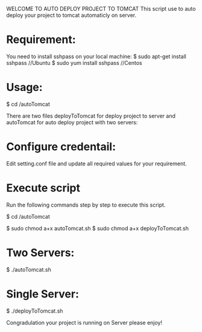 WELCOME TO AUTO DEPLOY PROJECT TO TOMCAT
This script use to auto deploy your project to tomcat automaticly on server.

# Requirement:
You need to install sshpass on your local machine:
$ sudo apt-get install sshpass	//Ubuntu
$ sudo yum install sshpass	//Centos

# Usage:
$ cd /autoTomcat

There are two files deployToTomcat for deploy project to server and autoTomcat for auto deploy project with two servers:

# Configure credentail:
Edit setting.conf file and update all required values for your requirement.

# Execute script
Run the following commands step by step to execute this script.

$ cd /autoTomcat

$ sudo chmod a+x autoTomcat.sh
$ sudo chmod a+x deployToTomcat.sh

# Two Servers:
$ ./autoTomcat.sh

# Single Server:
$ ./deployToTomcat.sh

Congradulation your project is running on Server please enjoy!
